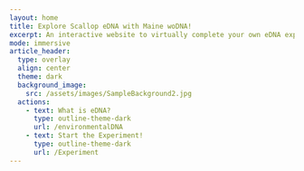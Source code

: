 ```yaml
---
layout: home
title: Explore Scallop eDNA with Maine woDNA!
excerpt: An interactive website to virtually complete your own eDNA experiment
mode: immersive
article_header:
  type: overlay
  align: center
  theme: dark
  background_image:
    src: /assets/images/SampleBackground2.jpg
  actions:
    - text: What is eDNA?
      type: outline-theme-dark
      url: /environmentalDNA
    - text: Start the Experiment!
      type: outline-theme-dark
      url: /Experiment
---
```


